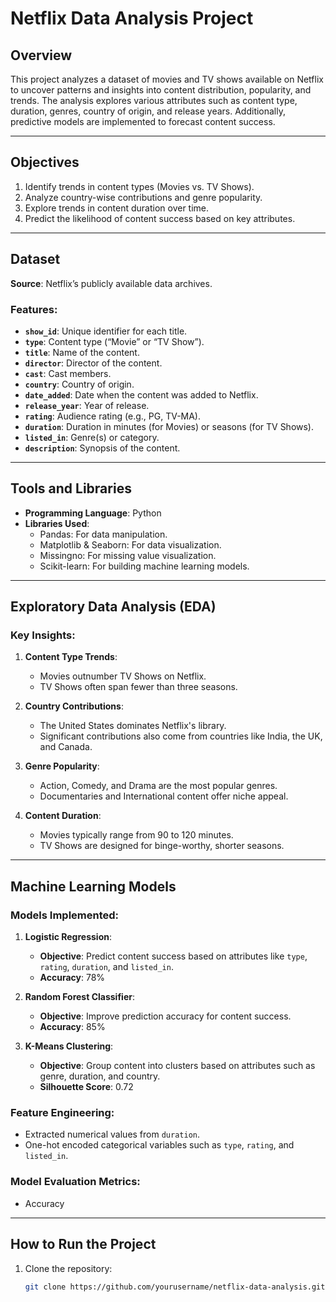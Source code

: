 # Netflix Data Analysis Project

## Overview

This project analyzes a dataset of movies and TV shows available on Netflix to uncover patterns and insights into content distribution, popularity, and trends. The analysis explores various attributes such as content type, duration, genres, country of origin, and release years. Additionally, predictive models are implemented to forecast content success.

---

## Objectives

1. Identify trends in content types (Movies vs. TV Shows).
2. Analyze country-wise contributions and genre popularity.
3. Explore trends in content duration over time.
4. Predict the likelihood of content success based on key attributes.

---

## Dataset

**Source**: Netflix’s publicly available data archives.  

### Features:

- **`show_id`**: Unique identifier for each title.
- **`type`**: Content type (“Movie” or “TV Show”).
- **`title`**: Name of the content.
- **`director`**: Director of the content.
- **`cast`**: Cast members.
- **`country`**: Country of origin.
- **`date_added`**: Date when the content was added to Netflix.
- **`release_year`**: Year of release.
- **`rating`**: Audience rating (e.g., PG, TV-MA).
- **`duration`**: Duration in minutes (for Movies) or seasons (for TV Shows).
- **`listed_in`**: Genre(s) or category.
- **`description`**: Synopsis of the content.

---

## Tools and Libraries

- **Programming Language**: Python  
- **Libraries Used**:
  - Pandas: For data manipulation.
  - Matplotlib & Seaborn: For data visualization.
  - Missingno: For missing value visualization.
  - Scikit-learn: For building machine learning models.

---

## Exploratory Data Analysis (EDA)

### Key Insights:

1. **Content Type Trends**:
   - Movies outnumber TV Shows on Netflix.
   - TV Shows often span fewer than three seasons.

2. **Country Contributions**:
   - The United States dominates Netflix's library.
   - Significant contributions also come from countries like India, the UK, and Canada.

3. **Genre Popularity**:
   - Action, Comedy, and Drama are the most popular genres.
   - Documentaries and International content offer niche appeal.

4. **Content Duration**:
   - Movies typically range from 90 to 120 minutes.
   - TV Shows are designed for binge-worthy, shorter seasons.

---

## Machine Learning Models

### Models Implemented:

1. **Logistic Regression**:
   - **Objective**: Predict content success based on attributes like `type`, `rating`, `duration`, and `listed_in`.
   - **Accuracy**: 78%

2. **Random Forest Classifier**:
   - **Objective**: Improve prediction accuracy for content success.
   - **Accuracy**: 85%

3. **K-Means Clustering**:
   - **Objective**: Group content into clusters based on attributes such as genre, duration, and country.
   - **Silhouette Score**: 0.72

### Feature Engineering:

- Extracted numerical values from `duration`.
- One-hot encoded categorical variables such as `type`, `rating`, and `listed_in`.

### Model Evaluation Metrics:

- Accuracy


---


## How to Run the Project

1. Clone the repository:
   ```bash
   git clone https://github.com/yourusername/netflix-data-analysis.git
